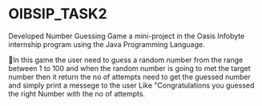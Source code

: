 # OIBSIP_TASK2

Developed Number Guessing Game a mini-project in the Oasis Infobyte internship program using the Java Programming Language.

🔹In this game the user need to guess a random number from the range between 1 to 100 and when the random number is going to met the target number then it return the no of attempts need to get the guessed number and simply print a messege to the user Like "Congratulations you guessed the right Number with the no of attempts.
